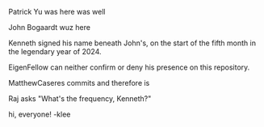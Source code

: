 Patrick Yu was here was well

John Bogaardt wuz here

Kenneth signed his name beneath John's, on the start of the fifth month in the legendary year of 2024.

EigenFellow can neither confirm or deny his presence on this repository.

MatthewCaseres commits and therefore is

Raj asks "What's the frequency, Kenneth?"

hi, everyone! -klee
